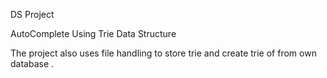 DS Project

AutoComplete Using Trie Data Structure 

The project also uses file handling to store trie and create trie of from own database .
